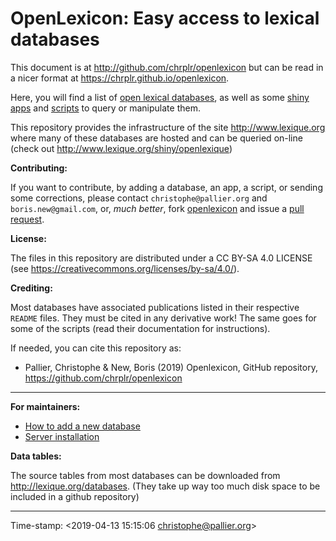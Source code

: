 # OpenLexicon: Easy access to lexical databases

This document is at <http://github.com/chrplr/openlexicon> but can be
read in a nicer format at <https://chrplr.github.io/openlexicon>.

Here, you will find a list of [open lexical databases](databases-docs/README.md), as well as
some [shiny apps](apps/) and [scripts](scripts/README.md) to query or manipulate them.

This repository provides the infrastructure of the site <http://www.lexique.org>
where many of these databases are hosted and can be queried on-line (check
out <http://www.lexique.org/shiny/openlexique>)


**Contributing:**

If you want to contribute, by adding a database, an app, a script, or sending
some corrections, please contact `christophe@pallier.org` and
`boris.new@gmail.com`, or, _much better_, fork
[openlexicon](https://github.com/chrplr/openlexicon) and issue a [pull
request](https://help.github.com/en/articles/creating-a-pull-request-from-a-fork).

**License:**

The files in this repository are distributed under a CC BY-SA 4.0 LICENSE (see
<https://creativecommons.org/licenses/by-sa/4.0/>).


**Crediting:**

Most databases have associated publications listed in their respective `README`
files. They must be cited in any derivative work! The same goes for some of the
scripts (read their documentation for instructions).

If needed, you can cite this repository as:

* Pallier, Christophe & New, Boris (2019) Openlexicon, GitHub repository, <https://github.com/chrplr/openlexicon>

--- 

**For maintainers:**

- [How to add a new database](databases-docs/README-how-to-install-a-new-database.md)
- [Server installation](README-server-installation.md)


**Data tables:** 

The source tables from most databases can be downloaded from
<http://lexique.org/databases>. (They take up way too much disk space to
be included in a github repository)

---

Time-stamp: <2019-04-13 15:15:06 christophe@pallier.org>



